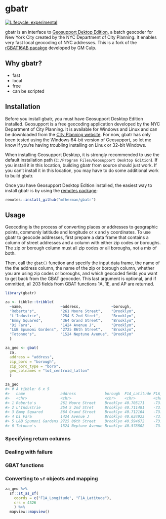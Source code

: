 
<!-- README.md is generated from README.Rmd. Please edit that file -->

# gbatr

<!-- badges: start -->

[![Lifecycle:
experimental](https://img.shields.io/badge/lifecycle-experimental-orange.svg)](https://www.tidyverse.org/lifecycle/#experimental)
<!-- badges: end -->

gbatr is an interface to [Geosupport Dektop
Edition](https://www1.nyc.gov/site/planning/data-maps/open-data/dwn-gde-home.page),
a batch geocoder for New York City created by the NYC Department of City
Planning. It enables very fast local geocoding of NYC addresses. This is
a fork of the [rGBAT16AB pacakge](https://github.com/gmculp/rGBAT16AB)
developed by GM Culp.

## Why gbatr?

  - fast
  - local
  - free
  - can be scripted

## Installation

Before you install gbatr, you must have Geosupport Desktop Edition
installed. Geosupport is a free geocoding application developed by the
NYC Department of City Planning. It is available for Windows and Linux
and can be downloaded from the [City Planning
website](https://www1.nyc.gov/site/planning/data-maps/open-data/dwn-gde-home.page).
For now, gbatr has only been tested using the Windows 64-bit version of
Geosupport, so let me know if you’re having troubling installing on
Linux or 32-bit Windows.

When installing Geosupport Desktop, it is strongly recommended to use
the default installation path (`C:/Program Files/Geosupport Desktop
Edition`). If you install it in this location, building gbatr from
source should just work. If you can’t install it in this location, you
may have to do some additional work to build gbatr.

Once you have Geosupport Desktop Edition installed, the easiest way to
install gbatr is by using the [remotes
package](https://remotes.r-lib.org/):

``` r
remotes::install_github("mfherman/gbatr")
```

## Usage

Geocoding is the process of converting places or addresses to geographic
points, commonly latitiude and longitude or x and y coordinates. To use
gbatr to geocode addresses, first prepare a data frame that contains a
column of street addresses and a column with either zip codes or
boroughs. The zip or borough column must all zip codes or all boroughs,
not a mix of both.

Then, call the `gbat()` function and specify the input data frame, the
name of the the address column, the name of the zip or borough column,
whether you are using zip codes or boroughs, and which geocoded fields
you want to get back from the GBAT geocoder. This last argument is
optional, and if ommitted, all 203 fields from GBAT functions 1A, 1E,
and AP are returned.

``` r
library(gbatr)

za <- tibble::tribble(
  ~name,                 ~address,              ~borough,
  "Roberta's",           "261 Moore Street",    "Brooklyn",
  "L'Industrie",         "254 S 2nd Stret",     "Brooklyn",
  "Emmy Squared",        "364 Grand Street",    "Brooklyn",
  "Di Fara",             "1424 Avenue J",       "Brooklyn",
  "L&B Spumoni Gardens", "2725 86th Street",    "Brooklyn",
  "Totonno's",           "1524 Neptune Avenue", "Brooklyn"
  )

za_geo <- gbat(
  za,
  address = "address",
  zip_boro = "borough",
  zip_boro_type = "boro",
  geo_colnames = "lot_centroid_latlon"
  )

za_geo
#> # A tibble: 6 x 5
#>   name                address             borough  F1A_Latitude F1A_Longitude
#>   <chr>               <chr>               <chr>    <chr>        <chr>        
#> 1 Roberta's           261 Moore Street    Brooklyn 40.705171    -73.934116   
#> 2 L'Industrie         254 S 2nd Stret     Brooklyn 40.711481    -73.957848   
#> 3 Emmy Squared        364 Grand Street    Brooklyn 40.712164    -73.955708   
#> 4 Di Fara             1424 Avenue J       Brooklyn 40.624923    -73.961487   
#> 5 L&B Spumoni Gardens 2725 86th Street    Brooklyn 40.594672    -73.981269   
#> 6 Totonno's           1524 Neptune Avenue Brooklyn 40.578802    -73.983811
```

### Specifying return columns

### Dealing with failure

### GBAT functions

### Converting to `sf` objects and mapping

``` r
za_geo %>%
  sf::st_as_sf(
    coords = c("F1A_Longitude", "F1A_Latitude"),
    crs = 4326
    ) %>%
  mapview::mapview()
```
